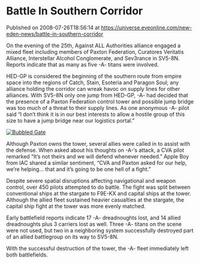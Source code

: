 # Battle In Southern Corridor
Published on 2008-07-26T18:56:14 at https://universe.eveonline.com/new-eden-news/battle-in-southern-corridor

On the evening of the 25th, Against ALL Authorities alliance engaged a mixed fleet including members of Paxton Federation, Curatores Veritatis Alliance, Interstellar Alcohol Conglomerate, and Sev3rance in SV5-8N. Reports indicate that as many as five -A- titans were involved. 

HED-GP is considered the beginning of the southern route from empire space into the regions of Catch, Stain, Esoteria and Paragon Soul; any alliance holding the corridor can wreak havoc on supply lines for other alliances. With SV5-8N only one jump from HED-GP, -A- had decided that the presence of a Paxton Federation control tower and possible jump bridge was too much of a threat to their supply lines. As one anonymous -A- pilot said “I don’t think it is in our best interests to allow a hostile group of this size to have a jump bridge near our logistics portal.” 

[![Bubbled Gate](http://www.eve-ic.net/media/articles/2272/8gatethumb.png)](http://www.eve-ic.net/media/igbd/igbd.php?faction=ic&url=http%3A%2F%2Fwww.eve-ic.net%2Fmedia%2Farticles%2F2272%2F8gate.png)

Although Paxton owns the tower, several allies were called in to assist with the defense. When asked about his thoughts on -A-‘s attack, a CVA pilot remarked “It’s not theirs and we will defend whenever needed.” Apple Boy from IAC shared a similar sentiment, “CVA and Paxton asked for our help, we’re helping… that and it’s going to be one hell of a fight.” 

Despite severe spatial disruptions affecting navigational and weapon control, over 450 pilots attempted to do battle. The fight was split between conventional ships at the stargate to F9E-KX and capital ships at the tower. Although the allied fleet sustained heavier casualties at the stargate, the capital ship fight at the tower was more evenly matched. 

Early battlefield reports indicate 17 -A- dreadnoughts lost, and 14 allied dreadnoughts plus 3 carriers lost as well. Three -A- titans on the scene were not used, but two in a neighboring system successfully destroyed part of an allied battlegroup on its way to SV5-8N. 

With the successful destruction of the tower, the -A- fleet immediately left both battlefields.
